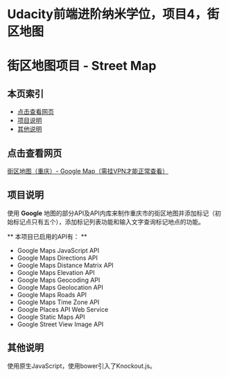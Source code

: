 Udacity前端进阶纳米学位，项目4，街区地图
=======
# 街区地图项目 - Street Map

## <i class="icon-list"></i> 本页索引

* [点击查看网页](#点击查看网页)
* [项目说明](#项目说明)
* [其他说明](#其他说明)

## 点击查看网页

[街区地图（重庆）- Google Map（需挂VPN才能正常查看）](https://sansregret.github.io/udacity/project-four/index)

## 项目说明

使用 **Google** 地图的部分API及API内库来制作重庆市的街区地图并添加标记（初始标记点只有五个），添加标记列表功能和输入文字查询标记地点的功能。


 ** 本项目已启用的API有： **
-  Google Maps JavaScript API
-  Google Maps Directions API
-  Google Maps Distance Matrix API
-  Google Maps Elevation API
-  Google Maps Geocoding API
-  Google Maps Geolocation API
-  Google Maps Roads API
-  Google Maps Time Zone API
-  Google Places API Web Service
-  Google Static Maps API
-  Google Street View Image API

## 其他说明

使用原生JavaScript，使用bower引入了Knockout.js。
